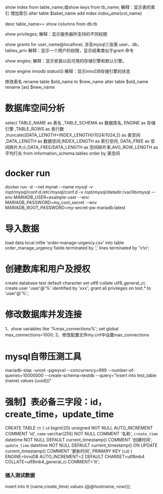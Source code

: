 show index from table_name;或show keys from tb_name;
解释：显示表的索引
增加索引
alter table $tabel_name add index $index_name ($col_name)

desc table_name== show columns from db.tb

show privileges;
解释：显示服务器所支持的不同权限

show grants for user_name@localhost;   涉及mysql三张表 user，db，tables_priv
解释：显示一个用户的权限，显示结果类似于grant 命令

show engies;
解释：显示安装以后可用的存储引擎和默认引擎。

show engine innodb status\G
解释：显示innoDB存储引擎的状态

修改表名
rename table $old_name to $new_name
alter table $old_name rename [as] $new_name

# 数据库空间分析
select TABLE_NAME as 表名 ,TABLE_SCHEMA as 数据库名, ENGINE as 存储引擎 ,TABLE_ROWS as 表行数 ,truncate((DATA_LENGTH+INDEX_LENGTH)/1024/1024,2) as 表空间 ,DATA_LENGTH as 数据空间,INDEX_LENGTH as 索引空间, DATA_FREE as 空间碎片大小,DATA_FREE/DATA_LENGTH as 空间碎片率,AVG_ROW_LENGTH as 平均行长 from information_schema.tables order by 表空间

# docker run
docker run -d --net mynet --name mysql -v /opt/mysql/conf.d:/etc/mysql/conf.d  -v /opt/mysql/datadir:/var/lib/mysql --env MARIADB_USER=example-user --env MARIADB_PASSWORD=my_cool_secret --env MARIADB_ROOT_PASSWORD=my-secret-pw mariadb:latest 

# 导入数据
load data local infile 'order-manage-urgency.csv' into table order_manage_urgency fields terminated by ',' lines
terminated by '\r\n';


# 创建数库和用户及授权
create database test default character set utf8 collate utf8_general_ci;
create user 'user'@'%' identified by 'xxx';
 grant all privileges on test.* to 'user'@'%';

 # 修改数据库并发连接
 1、show variables like '%max_connections%';
 set global max_connections=1000;
 2、修改配置文件my.cnf中设置max_connections

 # mysql自带压测工具
 mariadb-slap -uroot -pgwycel --concurrency=999 --number-of-queries=10000000 --create-schema=testdb --query="insert into test_table (name) values (uuid())"

 # 强制】表必备三字段：id，create_time，update_time
  CREATE TABLE `tt` (
  `id` bigint(20) unsigned NOT NULL AUTO_INCREMENT COMMENT 'id',
  `name` varchar(255) NOT NULL COMMENT '名称',
  `create_time` datetime NOT NULL DEFAULT current_timestamp() COMMENT '创建时间',
  `update_time` datetime NOT NULL DEFAULT current_timestamp() ON UPDATE current_timestamp() COMMENT '更新时间',
  PRIMARY KEY (`id`)
) ENGINE=InnoDB AUTO_INCREMENT=2 DEFAULT CHARSET=utf8mb4 COLLATE=utf8mb4_general_ci COMMENT='tt';
### 插入测试数据
insert into tt (name,create_time) values (@@hostname, now());
 
